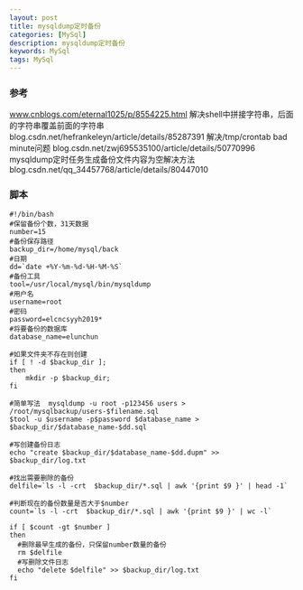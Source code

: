 ```yaml
---
layout: post
title: mysqldump定时备份
categories: [MySql]
description: mysqldump定时备份
keywords: MySql
tags: MySql
---
```


### 参考


www.cnblogs.com/eternal1025/p/8554225.html
解决shell中拼接字符串，后面的字符串覆盖前面的字符串 blog.csdn.net/hefrankeleyn/article/details/85287391
解决/tmp/crontab bad minute问题 blog.csdn.net/zwj695535100/article/details/50770996
mysqldump定时任务生成备份文件内容为空解决方法 blog.csdn.net/qq_34457768/article/details/80447010



### 脚本

```shell
#!/bin/bash
#保留备份个数，31天数据
number=15
#备份保存路径
backup_dir=/home/mysql/back
#日期
dd=`date +%Y-%m-%d-%H-%M-%S`
#备份工具
tool=/usr/local/mysql/bin/mysqldump
#用户名
username=root
#密码
password=elcncsyyh2019*
#将要备份的数据库
database_name=elunchun

#如果文件夹不存在则创建
if [ ! -d $backup_dir ]; 
then     
    mkdir -p $backup_dir; 
fi

#简单写法  mysqldump -u root -p123456 users > /root/mysqlbackup/users-$filename.sql
$tool -u $username -p$password $database_name > $backup_dir/$database_name-$dd.sql

#写创建备份日志
echo "create $backup_dir/$database_name-$dd.dupm" >> $backup_dir/log.txt

#找出需要删除的备份
delfile=`ls -l -crt  $backup_dir/*.sql | awk '{print $9 }' | head -1`

#判断现在的备份数量是否大于$number
count=`ls -l -crt  $backup_dir/*.sql | awk '{print $9 }' | wc -l`

if [ $count -gt $number ]
then
  #删除最早生成的备份，只保留number数量的备份
  rm $delfile
  #写删除文件日志
  echo "delete $delfile" >> $backup_dir/log.txt
fi
```
